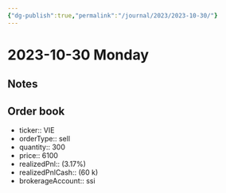 ```yaml
---
{"dg-publish":true,"permalink":"/journal/2023/2023-10-30/"}
---
```


# 2023-10-30 Monday

## Notes

## Order book

- ticker:: VIE
- orderType:: sell
- quantity:: 300
- price:: 6100
- realizedPnl:: (3.17%)
- realizedPnlCash:: (60 k)
- brokerageAccount:: ssi
